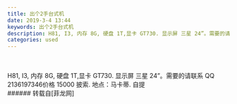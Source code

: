 ```yaml
---
title: 出个2手台式机
date: 2019-3-4 13:44
keywords: 出个2手台式机
description: H81, I3, 内存 8G, 硬盘 1T,显卡 GT730. 显示屏 三星 24”。需要的请联系 QQ 2136197346价格 15000 披索. 地点：马卡蒂. 自提
categories: used
---
```

<td class="t_f" id="postmessage_3153983">

<br/>
<br/>
H81, I3, 内存 8G, 硬盘 1T,显卡 GT730. 显示屏 三星 24”。需要的请联系 QQ 2136197346价格 15000 披索. 地点：马卡蒂. 自提<br/>
</td>
###### 转载自[菲龙网]